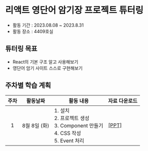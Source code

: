 # 리액트 영단어 암기장 프로젝트 튜터링
* 활동 기간 : 2023.08.08 ~ 2023.8.31
* 활동 장소 : 4409호실

## 튜터링 목표
- React의 기본 구조 알고 사용해보기
- 영단어 암기 사이트 스스로 구현해보기

## 주차별 학습 계획
| 주차 | 활동날짜 | <center>활동 내용</center> | <center>자료 다운로드</center> |
| :------: | :------: | :------ | :------ |
| 1 | 8월 8일 (화)|  1. 설치</br> 2. 프로젝트 생성</br> 3. Component 만들기</br> 4. CSS 작성</br> 5. Event 처리|[[PPT]](https://github.com/ksw06086/React_tutoring/raw/main/리액트_1주차_강의.pptx)|
